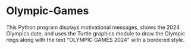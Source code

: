 # Olympic-Games
This Python program displays motivational messages, shows the 2024 Olympics date, and uses the Turtle graphics module to draw the Olympic rings along with the text "OLYMPIC GAMES 2024" with a bordered style.
